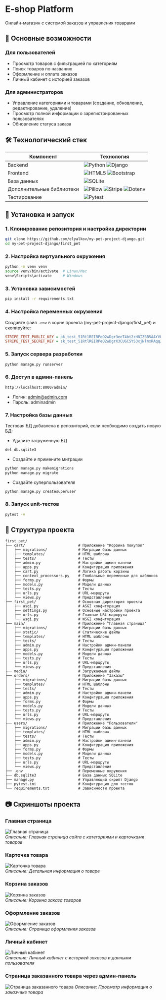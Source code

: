 # E-shop Platform

Онлайн-магазин с системой заказов и управления товарами

## 📌 Основные возможности

### Для пользователей
- Просмотр товаров с фильтрацией по категориям
- Поиск товаров по названию
- Оформление и оплата заказов
- Личный кабинет с историей заказов

### Для администраторов
- Управление категориями и товарами (создание, обновление, редактирование, удаление)
- Просмотр полной информации о зарегистрированных пользователях
- Обновление статуса заказа

## 🛠 Технологический стек

| Компонент       | Технология                |
|-----------------|--------------------------|
| Backend         | ![Python](https://img.shields.io/badge/python-3.9-blue?logo=python&logoColor=white) ![Django](https://img.shields.io/badge/django-4.2-092E20?logo=django&logoColor=white) |
| Frontend        | ![HTML5](https://img.shields.io/badge/html-5-E34F26?logo=html5&logoColor=white) ![Bootstrap](https://img.shields.io/badge/bootstrap-5-7952B3?logo=bootstrap&logoColor=white) |
| База данных     | ![SQLite](https://img.shields.io/badge/sqlite-3-003B57?logo=sqlite&logoColor=white) |
| Дополнительные библиотеки | ![Pillow](https://img.shields.io/badge/pillow-lib-3670A0) ![Stripe](https://img.shields.io/badge/stripe-API-008CDD?logo=stripe&logoColor=white) ![Dotenv](https://img.shields.io/badge/python--dotenv-CLI-FFD43B?logo=python&logoColor=black) |
| Тестирование    | ![Pytest](https://img.shields.io/badge/pytest-unit--tests-0A9EDC?logo=pytest&logoColor=white) |


## 🚀 Установка и запуск

### 1. Клонирование репозитория и настройка директории
```bash
git clone https://github.com/elyalkov/my-pet-project-django.git
cd my-pet-project-django/first_pet
```

### 2. Настройка виртуального окружения
```bash
python -m venv venv
source venv/bin/activate  # Linux/Mac
venv\Scripts\activate     # Windows
```

### 3. Установка зависимостей
```bash
pip install -r requirements.txt
```

### 4. Настройка переменных окружения
Создайте файл `.env` в корне проекта (my-pet-project-django/first_pet) и скопируйте:
```ini
STRIPE_TEST_PUBLIC_KEY = pk_test_51RtlREIRPeO2wDgr3eeT4bt2zH8IZBB5AAYVU1wSXY4GVYSdOUytxSFrgYwVGl57IBo0M6nTDXw4P0Z9EDoM9b7N00Hv3pjuKe
STRIPE_TEST_SECRET_KEY = sk_test_51RtlREIRPeO2wDgrX3CUGCSYS3xjNlmxRAqqJx331Tl7xX0qxRWIICoiijVaudAz7cZjdSwGziXntiGjCGEbOzJ8005RlHGVCU
```

### 5. Запуск сервера разработки
```bash
python manage.py runserver
```

### 6. Доступ в админ-панель
```bash
http://localhost:8000/admin/
```
- Логин: admin@admin.com
- Пароль: adminadmin

### 7. Настройка базы данных
Тестовая БД добавлена в репозиторий, если необходимо создать новую БД:
- Удалите загруженную БД
```bash
del db.sqlite3
```
- Создайте и примените миграции
```bash
python manage.py makemigrations
python manage.py migrate
```
- Создайте суперпользователя
```bash
python manage.py createsuperuser
```

### 8. Запуск unit-тестов
```bash
pytest -v
```

## 🧩 Структура проекта

```
first_pet/
├── cart/                        # Приложение "Корзина покупок" 
│   ├── migrations/              # Миграции базы данных
│   ├── templates/               # HTML шаблоны
│   ├── tests/                   # Тесты
│   ├── admin.py                 # Настройки админ-панели
│   ├── apps.py                  # Конфигурация приложения
│   ├── cart.py                  # Логика работы корзины
│   ├── context_processors.py    # Глобальные переменные для шаблонов
│   ├── forms.py                 # Формы
│   ├── models.py                # Модели данных
│   ├── tests.py                 # Тесты
│   ├── urls.py                  # URL-маршруты
│   └── views.py                 # Представления
├── first_pet/                   # Основная директория проекта
│   ├── asgi.py                  # ASGI конфигурация
│   ├── settings.py              # Основные настройки проекта
│   ├── urls.py                  # Главные URL-маршруты
│   └── wsgi.py                  # WSGI конфигурация
├── main/                        # Приложение "Главная страница"
│   ├── migrations/              # Миграции базы данных
│   ├── static/                  # Статические файлы
│   ├── templates/               # HTML шаблоны
│   ├── tests/                   # Тесты
│   ├── admin.py                 # Настройки админ-панели
│   ├── apps.py                  # Конфигурация приложения
│   ├── models.py                # Модели данных
│   ├── tests.py                 # Тесты
│   ├── urls.py                  # URL-маршруты
│   └── views.py                 # Представления
├── media/                       # Загружаемые файлы
├── orders/                      # Приложение "Заказы"
│   ├── migrations/              # Миграции базы данных
│   ├── templates/               # HTML шаблоны
│   ├── tests/                   # Тесты
│   ├── admin.py                 # Настройки админ-панели
│   ├── apps.py                  # Конфигурация приложения
│   ├── forms.py                 # Формы
│   ├── models.py                # Модели данных
│   ├── tests.py                 # Тесты
│   ├── urls.py                  # URL-маршруты
│   └── views.py                 # Представления
├── users/                       # Приложение "Пользователи"
│   ├── migrations/              # Миграции базы данных
│   ├── templates/               # HTML шаблоны
│   ├── tests/                   # Тесты
│   ├── admin.py                 # Настройки админ-панели
│   ├── apps.py                  # Конфигурация приложения
│   ├── forms.py                 # Формы
│   ├── models.py                # Модели данных
│   ├── tests.py                 # Тесты
│   ├── urls.py                  # URL-маршруты
│   └── views.py                 # Представления
├── .env                         # Переменные окружения
├── db.sqlite3                   # База данных SQLite
├── manage.py                    # Управляющий скрипт Django
├── pytest.ini                   # Конфигурация для тестов
└── requirements.txt             # Зависимости проекта
```

## 📷 Скриншоты проекта

### Главная страница
![Главная страница](screenshots/product_list.png)  
*Описание: Главная страница сайта с категориями и карточками товаров*

### Карточка товара
![Карточка товара](screenshots/detail.png)  
*Описание: Детальная информация о товаре*

### Корзина заказов
![Корзина заказов](screenshots/cart.png)  
*Описание: Корзина заказа товаров*

### Оформление заказов
![Оформление заказов](screenshots/order.png)  
*Описание: Страница оформления заказов*

### Личный кабинет
![Личный кабинет](screenshots/profile.png)  
*Описание: Личный кабинет с историей заказов и данными пользователя*

### Страница заказанного товара через админ-панель
![Страница заказанного товара](screenshots/admin.png) 
*Описание: Просмотр информации о заказчике товара*
